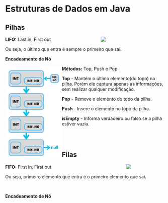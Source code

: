 <h1>Estruturas de Dados em Java</h1>

<h2>Pilhas</h2>

<img width="200" src="https://images.vexels.com/media/users/3/157518/isolated/preview/c54323942a5b08df8411e33e25680ab3-pilha-de-livros-vetor.png" align="right"/>
<p><b>LIFO:</b> Last in, First out</p>
<p>Ou seja, o último que entra é sempre o primeiro que sai.</p>

<p><b>Encadeamento de Nó</b></p>
<img src="../../assets/Pilha.png" width="180" align="left"/>


<p><b>Métodos:</b> Top, Push e Pop</p>


<p><b>Top</b> - Mantém o último elemento(do topo) na pilha. 
Porém ele captura apenas as informações, 
sem realizar qualquer modificação.</p>

<p><b>Pop</b> - Remove o elemento do topo da pilha.</p>

<p><b>Push </b>- Insere o elemento no topo da pilha.</p>

<p><b>isEmpty</b> - Informa verdadeiro ou falso se a pilha estiver vazia.</p>

<br/><br/>
<h2>Filas</h2>
<img src="https://cdn-icons-png.flaticon.com/512/5928/5928200.png" align="right" width="120" />
<p><b>FIFO:</b> First in, First out</p>
<p>Ou seja, primeiro elemento que entra é o primeiro elemento que sai.</p>

<br/>
<p><b>Encadeamento de Nó</b></p>
<img src="../../assets/Fila.png" width="600 />

<p><b>Métodos:</b> Enqueue e Dequeue</p>

<p><b>Enqueue </b>- O novo elemento entre entre Ref nó (De entrada) e o último Objeto. Ou seja o último da fila.</p>

<p><b>Dequeue </b>- O método retira o primeiro elemento da fila, imediatamente o segundo apontará para nulo.</p>


<h2>Listas Encadeadas</h2>



<p><b>Métodos:</b> Add, Remove,get, getNo </p>
